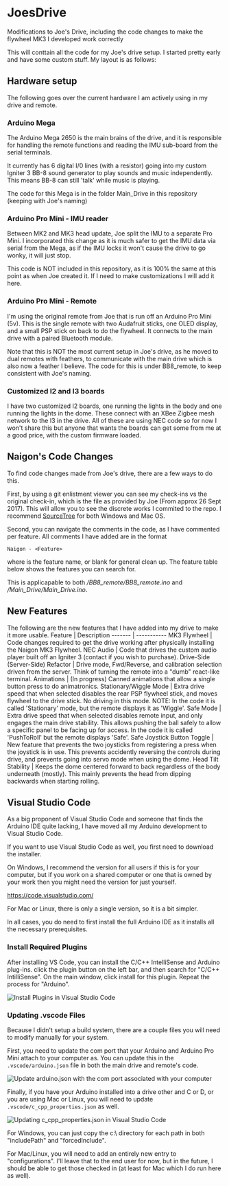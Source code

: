 # JoesDrive
Modifications to Joe's Drive, including the code changes to make the flywheel MK3 I developed work correctly

This will conttain all the code for my Joe's drive setup. I started pretty early and have some custom stuff. My layout is as follows:

## Hardware setup
The following goes over the current hardware I am actively using in my drive and remote.

### Arduino Mega
The Arduino Mega 2650 is the main brains of the drive, and it is responsible for handling the remote functions and reading the IMU sub-board from the serial terminals.

It currently has 6 digital I/0 lines (with a resistor) going into my custom Igniter 3 BB-8 sound generator to play sounds and music independently. This means BB-8 can still 'talk' while music is playing.

The code for this Mega is in the folder Main_Drive in this repository (keeping with Joe's naming)

### Arduino Pro Mini - IMU reader
Between MK2 and MK3 head update, Joe split the IMU to a separate Pro Mini. I incorporated this change as it is much safer to get the IMU data via serial from the Mega, as if the IMU locks it won't cause the drive to go wonky, it will just stop.

This code is NOT included in this repository, as it is 100% the same at this point as when Joe created it. If I need to make customizations I will add it here.

### Arduino Pro Mini - Remote
I'm using the original remote from Joe that is run off an Arduino Pro Mini (5v). This is the single remote with two Audafruit sticks, one OLED display, and a small PSP stick on back to do the flywheel. It connects to the main drive with a paired Bluetooth module.

Note that this is NOT the most current setup in Joe's drive, as he moved to dual remotes with feathers, to communicate with the main drive which is also now a feather I believe.
The code for this is under BB8_remote, to keep consistent with Joe's naming.

### Customized I2 and I3 boards
I have two customized I2 boards, one running the lights in the body and one running the lights in the dome. These connect with an XBee Zigbee mesh network to the I3 in the drive. All of these are using NEC code so for now I won't share this but anyone that wants the boards can get some from me at a good price, with the custom firmware loaded.

## Naigon's Code Changes
To find code changes made from Joe's drive, there are a few ways to do this.

First, by using a git enlistment viewer you can see my check-ins vs the original check-in, which is the file as provided by Joe (From approx 26 Sept 2017). This will allow you to see the discrete works I commited to the repo. I recommend [SourceTree](https://www.sourcetreeapp.com/) for both Windows and Mac OS.

Second, you can navigate the comments in the code, as I have commented per feature. All comments I have added are in the format

`Naigon - <Feature>`

where <Feature> is the feature name, or blank for general clean up. The feature table below shows the features you can search for.

This is applicapable to both */BB8_remote/BB8_remote.ino* and */Main_Drive/Main_Drive.ino*.

## New Features
The following are the new features that I have added into my drive to make it more usable.
Feature | Description
------- | -----------
MK3 Flywheel | Code changes required to get the drive working after physically installing the Naigon MK3 Flywheel.
NEC Audio | Code that drives the custom audio player built off an Igniter 3 (contact if you wish to purchase).
Drive-Side (Server-Side) Refactor | Drive mode, Fwd/Reverse, and calibration selection driven from the server. Think of turning the remote into a "dumb" react-like terminal.
Animations | (In progress) Canned animations that allow a single button press to do animatronics.
Stationary/Wiggle Mode | Extra drive speed that when selected disables the rear PSP flywheel stick, and moves flywheel to the drive stick. No driving in this mode. NOTE: In the code it is called 'Stationary' mode, but the remote displays it as 'Wiggle'.
Safe Mode | Extra drive speed that when selected disables remote input, and only engages the main drive stability. This allows pushing the ball safely to allow a specific panel to be facing up for access. In the code it is called 'PushToRoll' but the remote displays 'Safe'.
Safe Joystick Button Toggle | New feature that prevents the two joysticks from registering a press when the joystick is in use. This prevents accidently reversing the controls during drive, and prevents going into servo mode when using the dome.
Head Tilt Stability | Keeps the dome centered forward to back regardless of the body underneath (mostly). This mainly prevents the head from dipping backwards when starting rolling.

## Visual Studio Code
As a big proponent of Visual Studio Code and someone that finds the Arduino IDE quite lacking, I have moved all my Arduino development to Visual Studio Code.

If you want to use Visual Studio Code as well, you first need to download the installer.

On Windows, I recommend the version for all users if this is for your computer, but if you work on a shared computer or one that is owned by your work then you might need the version for just yourself.

https://code.visualstudio.com/

For Mac or Linux, there is only a single version, so it is a bit simpler.

In all cases, you do need to first install the full Arduino IDE as it installs all the necessary prerequisites.

### Install Required Plugins
After installing VS Code, you can install the C/C++ IntelliSense and Arduino plug-ins. click the plugin button on the left bar, and then search for "C/C++ IntilliSense". On the main window, click install for this plugin. Repeat the process for "Arduino".

![Install Plugins in Visual Studio Code](VisualStudioCode/InstallPlugins.png)

### Updating .vscode Files
Because I didn't setup a build system, there are a couple files you will need to modify manually for your system.

First, you need to update the com port that your Arduino and Arduino Pro Mini attach to your computer as. You can update this in the `.vscode/arduino.json` file in both the main drive and remote's code.

![Update arduino.json with the com port associated with your computer](VisualStudioCode/UpdateCom.png)

Finally, if you have your Arduino installed into a drive other and C or D, or you are using Mac or Linux, you will need to update `.vscode/c_cpp_properties.json` as well.

![Updating c_cpp_properties.json in Visual Studio Code](VisualStudioCode/CCPPProperties.png)

For Windows, you can just copy the c:\ directory for each path in both "includePath" and "forcedInclude".

For Mac/Linux, you will need to add an entirely new entry to "configurations". I'll leave that to the end user for now, but in the future, I should be able to get those checked in (at least for Mac which I do run here as well).


